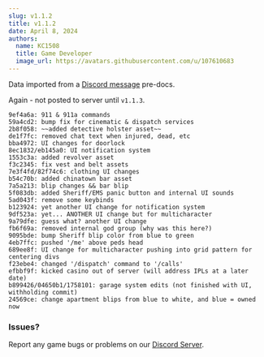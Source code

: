 ```yaml
---
slug: v1.1.2
title: v1.1.2
date: April 8, 2024
authors:
  name: KC1508
  title: Game Developer
  image_url: https://avatars.githubusercontent.com/u/107610683
---
```


Data imported from a [Discord message](https://discord.com/channels/1220214123954966548/1220219265681068053/1226843678169890816) pre-docs.

Again - not posted to server until `v1.1.3`.
```
9ef4a6a: 911 & 911a commands
59a4cd2: bump fix for cinematic & dispatch services
2b8f058: ~~added detective holster asset~~
de1f7fc: removed chat text when injured, dead, etc
bba4972: UI changes for doorlock
8ec1832/eb145a0: UI notification system
1553c3a: added revolver asset
f3c2345: fix vest and belt assets
7e3f4fd/82f74c6: clothing UI changes
b54c70b: added chinatown bar asset
7a5a213: blip changes && bar blip
5f083db: added Sheriff/EMS panic button and internal UI sounds
5ad043f: remove some keybinds
b123924: yet another UI change for notification system
9df523a: yet... ANOTHER UI change but for multicharacter
9a79dfe: guess what? another UI change
fb6f69a: removed internal god group (why was this here?)
9095bde: bump Sheriff blip color from blue to green
4eb7ffc: pushed '/me' above peds head
689ee8f: UI change for multicharacter pushing into grid pattern for centering divs
f23ebe4: changed '/dispatch' command to '/calls'
efbbf9f: kicked casino out of server (will address IPLs at a later date)
b899426/04650b1/1758101: garage system edits (not finished with UI, withholding commit)
24569ce: change apartment blips from blue to white, and blue = owned now
```

<!--truncate-->

### Issues? 
Report any game bugs or problems on our [Discord Server](https://backlot.city/discord).